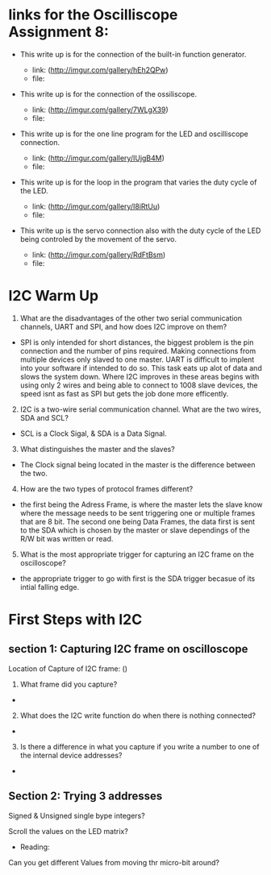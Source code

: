 # links for the Oscilliscope Assignment 8: 
  - This write up is for the connection of the built-in function generator.
    - link: (http://imgur.com/gallery/hEh2QPw)
    - file: 
   
  - This write up is for the connection of the ossiliscope.
    - link: (http://imgur.com/gallery/7WLgX39)
    - file:
   
  - This write up is for the one line program for the LED and oscilliscope connection.
    - link: (http://imgur.com/gallery/IUjgB4M)
    - file:
  
  - This write up is for the loop in the program that varies the duty cycle of the LED.
    - link: (http://imgur.com/gallery/I8iRtUu)
    - file:
  
  - This write up is the servo connection also with the duty cycle of the LED being controled by the movement of the servo.
    - link: (http://imgur.com/gallery/RdFtBsm) 
    - file:

# I2C Warm Up 
1. What are the disadvantages of the other two serial communication channels, UART and SPI, and how does I2C improve on them?
 - SPI is only intended for short distances, the biggest problem is the pin connection and the number of pins required. Making connections from multiple devices only slaved to one master.  UART is difficult to implent into your software if intended to do so.  This task eats up alot of data and slows the system down.  Where I2C improves in these areas begins with using only 2 wires and being able to connect to 1008 slave devices, the speed isnt as fast as SPI but gets the job done more efficently.
2. I2C is a two-wire serial communication channel. What are the two wires, SDA and SCL? 
 - SCL is a Clock Sigal, & SDA is a Data Signal.
3. What distinguishes the master and the slaves? 
 - The Clock signal being located in the master is the difference between the two.
4. How are the two types of protocol frames different?
 - the first being the Adress Frame, is where the master lets the slave know where the message needs to be sent triggering one or multiple frames that are 8 bit. The second one being Data Frames, the data first is sent to the SDA which is chosen by the master or slave dependings of the R/W bit was written or read.
5. What is the most appropriate trigger for capturing an I2C frame on the oscilloscope?
 - the appropriate trigger to go with first is the SDA trigger becasue of its intial falling edge.
# First Steps with I2C

## section 1: Capturing I2C frame on oscilloscope

Location of Capture of I2C frame: () 

1. What frame did you capture?
- 
2. What does the I2C write function do when there is nothing connected?
- 
3. Is there a difference in what you capture if you write a number to one of the internal device addresses?
-
## Section 2: Trying 3 addresses

Signed & Unsigned single bype integers?

Scroll the values on the LED matrix?
 - Reading:

Can you get different Values from moving thr micro-bit around?

 
 
 
